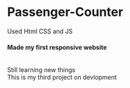﻿# Passenger-Counter
Used Html CSS and JS
<br>
<h4>Made my first responsive website</h4>
<br>
Still learning new things 
<br>
This is my third project on devlopment
